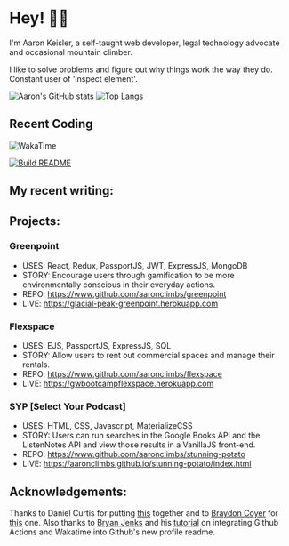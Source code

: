# Hey! 👋👋

I'm Aaron Keisler, a self-taught web developer, legal technology advocate and occasional mountain climber.

I like to solve problems and figure out why things work the way they do. Constant user of 'inspect element'.

![Aaron's GitHub stats](https://github-readme-stats-aaronclimbs.vercel.app/api?username=aaronclimbs&show_icons=true&theme=gruvbox)
![Top Langs](https://github-readme-stats-aaronclimbs.vercel.app/api/top-langs/?username=aaronclimbs&layout=compact)

## Recent Coding
![WakaTime](https://github-readme-stats.vercel.app/api/wakatime?username=aaronclimbs)

[![Build README](https://github.com/aaronclimbs/aaronclimbs/actions/workflows/build.yaml/badge.svg)](https://github.com/aaronclimbs/aaronclimbs/actions/workflows/build.yaml)

## My recent writing:

## Projects:

### Greenpoint

- USES: React, Redux, PassportJS, JWT, ExpressJS, MongoDB
- STORY: Encourage users through gamification to be more environmentally
  conscious in their everyday actions.
- REPO: https://www.github.com/aaronclimbs/greenpoint
- LIVE: https://glacial-peak-greenpoint.herokuapp.com

### Flexspace

- USES: EJS, PassportJS, ExpressJS, SQL
- STORY: Allow users to rent out commercial spaces and manage their
  rentals.
- REPO: https://www.github.com/aaronclimbs/flexspace
- LIVE: https://gwbootcampflexspace.herokuapp.com

### SYP [Select Your Podcast]

- USES: HTML, CSS, Javascript, MaterializeCSS
- STORY: Users can run searches in the Google Books API and the
  ListenNotes API and view those results in a VanillaJS front-end.
- REPO: https://www.github.com/aaronclimbs/stunning-potato
- LIVE: https://aaronclimbs.github.io/stunning-potato/index.html

## Acknowledgements:

Thanks to Daniel Curtis for putting [this](https://dev.to/curtiscodes/self-updating-github-profile-readme-with-javascript-lhm) together and to [Braydon Coyer](https://github.com/braydoncoyer) for [this](https://blog.braydoncoyer.dev/creating-a-killer-github-profile-readme-part-2) one. Also thanks to [Bryan Jenks](https://github.com/tallguyjenks) and his [tutorial](https://www.youtube.com/watch?v=jazcHIaitfE&t=74s) on integrating Github Actions and Wakatime into Github's new profile readme.
